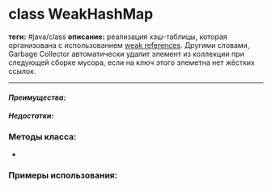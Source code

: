 # class WeakHashMap
**теги:** #java/class 
**описание:**  реализация хэш-таблицы, которая организована с использованием [weak references](http://docs.oracle.com/javase/8/docs/api/java/lang/ref/WeakReference.html). Другими словами, Garbage Collector автоматически удалит элемент из коллекции при следующей сборке мусора, если на ключ этого элеметна нет жёстких ссылок.

---
#### *Преимущества:*

#### *Недостатки:*

### Методы класса:
- 

### Примеры использования:


